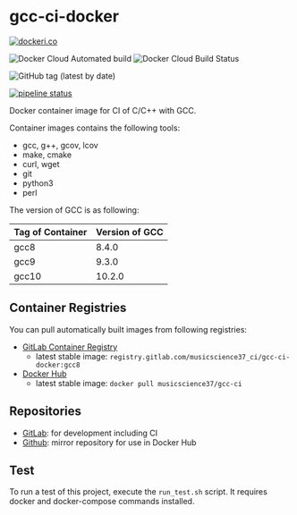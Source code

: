 # gcc-ci-docker

[![dockeri.co](https://dockeri.co/image/musicscience37/gcc-ci)](https://hub.docker.com/r/musicscience37/gcc-ci)

![Docker Cloud Automated build](https://img.shields.io/docker/cloud/automated/musicscience37/gcc-ci)
![Docker Cloud Build Status](https://img.shields.io/docker/cloud/build/musicscience37/gcc-ci)

![GitHub tag (latest by date)](https://img.shields.io/github/v/tag/MusicScience37/gcc-ci-docker?label=latest)

[![pipeline status](https://gitlab.com/musicscience37_ci/gcc-ci-docker/badges/develop/pipeline.svg)](https://gitlab.com/musicscience37_ci/gcc-ci-docker/commits/develop)

Docker container image for CI of C/C++ with GCC.

Container images contains the following tools:

- gcc, g++, gcov, lcov
- make, cmake
- curl, wget
- git
- python3
- perl

The version of GCC is as following:

| Tag of Container | Version of GCC |
| :--------------- | :------------- |
| gcc8             | 8.4.0          |
| gcc9             | 9.3.0          |
| gcc10            | 10.2.0         |

## Container Registries

You can pull automatically built images from following registries:

- [GitLab Container Registry](https://gitlab.com/musicscience37_ci/gcc-ci-docker/container_registry)
  - latest stable image: `registry.gitlab.com/musicscience37_ci/gcc-ci-docker:gcc8`
- [Docker Hub](https://hub.docker.com/r/musicscience37/gcc-ci)
  - latest stable image: `docker pull musicscience37/gcc-ci`

## Repositories

- [GitLab](https://gitlab.com/musicscience37_ci/gcc-ci-docker):
  for development including CI
- [Github](https://github.com/MusicScience37/gcc-ci-docker):
  mirror repository for use in Docker Hub

## Test

To run a test of this project, execute the `run_test.sh` script.
It requires docker and docker-compose commands installed.
